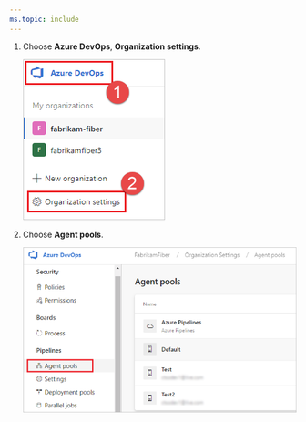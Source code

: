 ```yaml
---
ms.topic: include
---
```


1. Choose **Azure DevOps**, **Organization settings**.

   ![Organization settings](../../media/agent-pools-tab/organization-settings.png)

1. Choose **Agent pools**.

   ![Choose Manage pools](../../media/agent-pools-tab/agent-pools.png)
